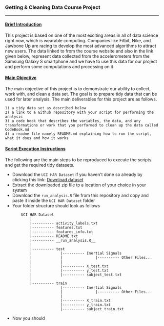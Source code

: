 ### Getting & Cleaning Data Course Project
-------------------------------------------

#### <ins>Brief Introduction</ins>

This project is based on one of the most exciting areas in all of data science right now, which is wearable computing. Companies like Fitbit, Nike, and Jawbone Up are racing to develop the most advanced algorithms to attract new users. The data linked to from the course website and also in the link given below, represent data collected from the accelerometers from the Samsung Galaxy S smartphone and we have to use this data for our project and perform some computations and processing on it.

#### <ins>Main Objective</ins>

The main objective of this project is to demonstrate our ability to collect, work with, and clean a data set. The goal is to prepare tidy data that can be used for later analysis. The main deliverables for this project are as follows.

	1) a tidy data set as described below
	2) a link to a Github repository with your script for performing the analysis
	3) a code book that describes the variables, the data, and any transformations or work that you performed to clean up the data called CodeBook.md
	4) a readme file namely README.md explaining how to run the script, what it does and how it works

#### <ins>Script Execution Instructions</ins>

The following are the main steps to be reproduced to execute the scripts and get the required tidy datasets.

 - Download the `UCI HAR Dataset` if you haven't done so already by clicking this link: [Download dataset](https://d396qusza40orc.cloudfront.net/getdata%2Fprojectfiles%2FUCI%20HAR%20Dataset.zip)
 - Extract the downloaded zip file to a location of your choice in your system 
 - Download the `run_analysis.R` file from this repository and copy and paste it inside the `UCI HAR Dataset` folder
 - Your folder structure should look as follows
 	```	
		UCI HAR Dataset                                                                                  
   			|                                                                                               
   			|---------- activity_labels.txt                                                                 
   			|---------- features.txt                                                                        
   			|---------- features_info.txt                                                                  
   			|---------- README.txt                                                                  
   			|---------- __run_analysis.R__                                                                    
   			|                                                                                             
   			|---------- test                                                                                
   			|             |---------- Inertial Signals                                             
   			|             |               |---------- Other Files...                               
  			|             |                                                                              
   			|             |---------- X_test.txt                                                   
   			|             |---------- y_test.txt                                                  
   			|             |---------- subject_test.txt                                            
   			|                                                                                     
   			|---------- train                                                                      
   			              |---------- Inertial Signals                                            
   			              |               |---------- Other Files...                            
   			              |                                                                       
   			              |---------- X_train.txt                                                
   			              |---------- y_train.txt                                                 
   			              |---------- subject_train.txt  

    ``` 
 - Now you should
